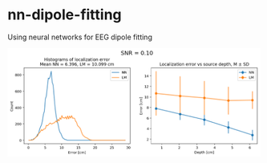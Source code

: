 # nn-dipole-fitting
Using neural networks for EEG dipole fitting

![Reults](https://raw.githubusercontent.com/mirceast/nn-dipole-fitting/master/Results.png)
